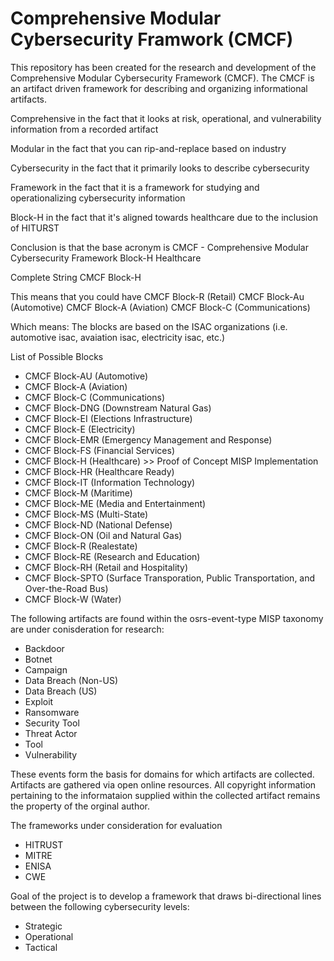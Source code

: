 # Comprehensive Modular Cybersecurity Framwork (CMCF)

This repository has been created for the research and development of the Comprehensive Modular Cybersecurity Framework (CMCF).
The CMCF is an artifact driven framework for describing and organizing informational artifacts.


Comprehensive 
	in the fact that it looks at risk, operational, and vulnerability information from a recorded artifact

Modular 
	in the fact that you can rip-and-replace based on industry
	
Cybersecurity
	in the fact that it primarily looks to describe cybersecurity
	
Framework
	in the fact that it is a framework for studying and operationalizing cybersecurity information
	
Block-H
	in the fact that it's aligned towards healthcare due to the inclusion of HITURST
	
Conclusion is that the base acronym is 
	CMCF - Comprehensive Modular Cybersecurity Framework
	Block-H Healthcare

Complete String
	CMCF Block-H



This means that you could have 
	CMCF Block-R (Retail)
	CMCF Block-Au (Automotive)
	CMCF Block-A (Aviation)
	CMCF Block-C (Communications)
	
Which means:
	The blocks are based on the ISAC organizations (i.e. automotive isac, avaiation isac, electricity isac, etc.)


List of Possible Blocks

* CMCF Block-AU (Automotive)
* CMCF Block-A (Aviation)
* CMCF Block-C (Communications)
* CMCF Block-DNG (Downstream Natural Gas)
* CMCF Block-EI (Elections Infrastructure)
* CMCF Block-E (Electricity)
* CMCF Block-EMR (Emergency Management and Response)
* CMCF Block-FS (Financial Services)
* CMCF Block-H (Healthcare) >> Proof of Concept MISP Implementation
* CMCF Block-HR (Healthcare Ready)
* CMCF Block-IT (Information Technology)
* CMCF Block-M (Maritime)
* CMCF Block-ME (Media and Entertainment)
* CMCF Block-MS (Multi-State)
* CMCF Block-ND (National Defense)
* CMCF Block-ON (Oil and Natural Gas)
* CMCF Block-R (Realestate)
* CMCF Block-RE (Research and Education)
* CMCF Block-RH (Retail and Hospitality)
* CMCF Block-SPTO (Surface Transporation, Public Transportation, and Over-the-Road Bus)
* CMCF Block-W (Water)

The following artifacts are found within the osrs-event-type MISP taxonomy are under conisderation for research:

* Backdoor
* Botnet
* Campaign
* Data Breach (Non-US)
* Data Breach (US)
* Exploit
* Ransomware
* Security Tool
* Threat Actor
* Tool
* Vulnerability

These events form the basis for domains for which artifacts are collected.
Artifacts are gathered via open online resources.
All copyright information pertaining to the informataion supplied within the collected artifact remains the property of the orginal author.

The frameworks under consideration for evaluation

* HITRUST
* MITRE
* ENISA
* CWE


Goal of the project is to develop a framework that draws bi-directional lines between the following cybersecurity levels:

* Strategic
* Operational
* Tactical
